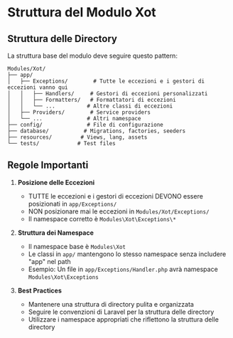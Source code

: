 # Struttura del Modulo Xot

## Struttura delle Directory

La struttura base del modulo deve seguire questo pattern:

```
Modules/Xot/
├── app/
│   ├── Exceptions/        # Tutte le eccezioni e i gestori di eccezioni vanno qui
│   │   ├── Handlers/     # Gestori di eccezioni personalizzati
│   │   ├── Formatters/   # Formattatori di eccezioni
│   │   └── ...          # Altre classi di eccezioni
│   ├── Providers/        # Service providers
│   └── ...              # Altri namespace
├── config/              # File di configurazione
├── database/           # Migrations, factories, seeders
├── resources/         # Views, lang, assets
└── tests/            # Test files
```

## Regole Importanti

1. **Posizione delle Eccezioni**
   - TUTTE le eccezioni e i gestori di eccezioni DEVONO essere posizionati in `app/Exceptions/`
   - NON posizionare mai le eccezioni in `Modules/Xot/Exceptions/`
   - Il namespace corretto è `Modules\Xot\Exceptions\*`

2. **Struttura dei Namespace**
   - Il namespace base è `Modules\Xot`
   - Le classi in `app/` mantengono lo stesso namespace senza includere "app" nel path
   - Esempio: Un file in `app/Exceptions/Handler.php` avrà namespace `Modules\Xot\Exceptions`

3. **Best Practices**
   - Mantenere una struttura di directory pulita e organizzata
   - Seguire le convenzioni di Laravel per la struttura delle directory
   - Utilizzare i namespace appropriati che riflettono la struttura delle directory 